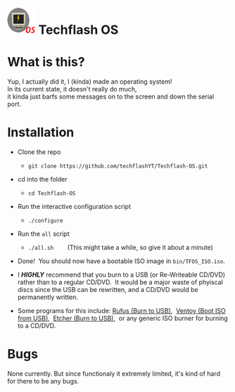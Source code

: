 # ![Techflash OS Logo](/misc/logo_64x64_embed.png) Techflash OS

# What is this?

Yup, I actually did it, I (kinda) made an operating system!  
In its current state, it doesn't really do much,  
it kinda just barfs some messages on to the screen and down the serial port.

# Installation

* Clone the repo

  * `git clone https://github.com/techflashYT/Techflash-OS.git`

* cd into the folder

  * `cd Techflash-OS`

* Run the interactive configuration script

  * `./configure`

* Run the `all` script

  * `./all.sh` &nbsp;&nbsp;&nbsp;&nbsp;&nbsp;&nbsp;&nbsp;(This might take a while, so give it about a minute)

* Done! &nbsp;You should now have a bootable ISO image in `bin/TFOS_ISO.iso`.

* I ***HIGHLY*** recommend that you burn to a USB (or Re-Writeable CD/DVD) rather than to a regular CD/DVD. &nbsp;It would be a major waste of phyiscal discs since the USB can be rewritten, and a CD/DVD would be permanently written.

* Some programs for this include: [Rufus (Burn to USB)](), &nbsp;[Ventoy (Boot ISO from USB)](), &nbsp;[Etcher (Burn to USB)](), &nbsp;or any generic ISO burner for burning to a CD/DVD.

# Bugs

None currently.  But since functionaly it extremely limited, it's kind of hard for there to be any bugs.
